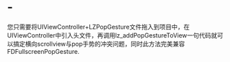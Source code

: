 # -
您只需要将UIViewController+LZPopGesture文件拖入到项目中，在UIViewController中引入头文件，再调用lz_addPopGestureToView一句代码就可以搞定横向scrollview与pop手势的冲突问题，同时此方法完美兼容FDFullscreenPopGesture.

